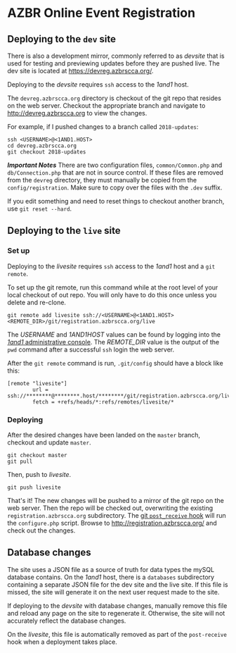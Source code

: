 # AZBR Online Event Registration

## Deploying to the `dev` site

There is also a development mirror, commonly referred to as _devsite_ that is used for testing and previewing updates before they are pushed live. The dev site is located at https://devreg.azbrscca.org/.

Deploying to the _devsite_ requires `ssh` access to the _1and1_ host.

The `devreg.azbrscca.org` directory is checkout of the git repo that resides on the web server. Checkout the appropriate branch and navigate to http://devreg.azbrscca.org to view the changes.

For example, if I pushed changes to a branch called `2018-updates`:
```
ssh <USERNAME>@<1AND1.HOST>
cd devreg.azbrscca.org
git checkout 2018-updates
```

***Important Notes***
There are two configuration files, `common/Common.php` and `db/Connection.php` that are not in source control. If these files are removed from the `devreg` directory, they must manually be copied from the `config/registration`. Make sure to copy over the files with the `.dev` suffix.

If you edit something and need to reset things to checkout another branch, use `git reset --hard`.

## Deploying to the `live` site

### Set up

Deploying to the _livesite_ requires `ssh` access to the _1and1_ host and a `git remote`.

To set up the git remote, run this command while at the root level of your local checkout of out repo. You will only have to do this once unless you delete and re-clone.

```shell
git remote add livesite ssh://<USERNAME>@<1AND1.HOST><REMOTE_DIR>/git/registration.azbrscca.org/live
```

The _USERNAME_ and _1AND1HOST_ values can be found by logging into the [_1and1_ administrative console](https://account.1and1.com/). The _REMOTE_DIR_ value is the output of the `pwd` command after a successful `ssh` login the web server.

After the `git remote` command is run, `.git/config` should have a block like this:

```
[remote "livesite"]
        url = ssh://********@********.host/********/git/registration.azbrscca.org/live
        fetch = +refs/heads/*:refs/remotes/livesite/*
```

### Deploying

After the desired changes have been landed on the `master` branch, checkout and update `master`.

```
git checkout master
git pull
```

Then, push to _livesite_.

```
git push livesite
```

That's it! The new changes will be pushed to a mirror of the git repo on the web server. Then the repo will be checked out, overwriting the existing `registration.azbrscca.org` subdirectory. The [git `post_receive` hook](https://git-scm.com/docs/githooks#post-receive) will run the `configure.php` script. Browse to http://registration.azbrscca.org/ and check out the changes.

## Database changes

The site uses a JSON file as a source of truth for data types the mySQL database contains. On the _1and1_ host, there is a `databases` subdirectory containing a separate JSON file for the dev site and the live site. If this file is missed, the site will generate it on the next user request made to the site.

If deploying to the _devsite_ with database changes, manually remove this file and reload any page on the site to regenerate it. Otherwise, the site will not accurately reflect the database changes.

On the _livesite_, this file is automatically removed as part of the `post-receive` hook when a deployment takes place.
